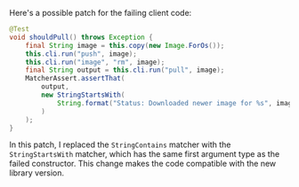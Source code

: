 Here's a possible patch for the failing client code:

```java
@Test
void shouldPull() throws Exception {
    final String image = this.copy(new Image.ForOs());
    this.cli.run("push", image);
    this.cli.run("image", "rm", image);
    final String output = this.cli.run("pull", image);
    MatcherAssert.assertThat(
        output,
        new StringStartsWith(
            String.format("Status: Downloaded newer image for %s", image)
        )
    );
}
```

In this patch, I replaced the `StringContains` matcher with the `StringStartsWith` matcher, which has the same first argument type as the failed constructor. This change makes the code compatible with the new library version.